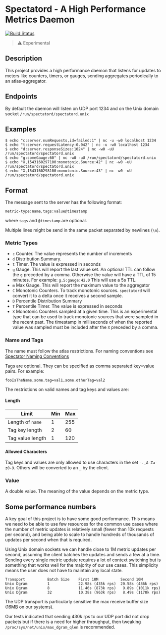 # Spectatord - A High Performance Metrics Daemon

[![Build Status](https://travis-ci.com/Netflix-Skunkworks/spectatord.svg?branch=master)](https://travis-ci.com/Netflix-Skunkworks/spectatord)

> :warning: Experimental

## Description

This project provides a high performance daemon that listens for updates to
meters like counters, timers, or gauges, sending aggregates periodically to an
atlas-aggregator.

## Endpoints

By default the daemon will listen on UDP port 1234
and on the Unix domain socket `/run/spectatord/spectatord.unix`

## Examples

```
$ echo "c:server.numRequests,id=failed:1" | nc -u -w0 localhost 1234
$ echo "t:server.requestLatency:0.042" | nc -u -w0 localhost 1234
$ echo "d:server.responseSizes:1024" | nc -w0 -uU /run/spectatord/spectatord.unix
$ echo "g:someGauge:60" | nc -w0 -uU /run/spectatord/spectatord.unix
$ echo "X,1543160297100:monotonic.Source:42" | nc -w0 -uU /run/spectatord/spectatord.unix
$ echo "X,1543160298100:monotonic.Source:43" | nc -w0 -uU /run/spectatord/spectatord.unix
```

## Format

The message sent to the server has the following format:

```
metric-type:name,tags:value@timestamp
```

where `tags` and `@timestamp` are optional.

Multiple lines might be send in the same packet separated by newlines (`\n`).

### Metric Types

* `c` Counter. The value represents the number of increments
* `d` Distribution Summary.
* `t` Timer. The value is expressed in seconds
* `g` Gauge. This will report the last value set. An optional TTL
             can follow the `g` preceded by a comma. Otherwise the value will have
             a TTL of 15 minutes. For example:
             ```
             g,5:gauge:42.0
             ```
             This will use a 5s TTL.
* `m` Max Gauge. This will report the maximum value to the aggregator
* `C` Monotonic Counters. To track monotonic sources. `spectatord`
will convert it to a delta once it receives a second sample.
* `D` Percentile Distribution Summary
* `T` Percentile Timer. The value is expressed in seconds
* `X` Monotonic Counters sampled at a given time. This is an experimental type
that can be used to track monotonic sources that were sampled in the recent 
past. The timestamp in milliseconds of when the reported value was sampled must 
be included after the `X` preceded by a comma.

### Name and Tags

The name must follow the atlas restrictions. For naming conventions see
[Spectator Naming Conventions](https://netflix.github.io/spectator/en/latest/intro/conventions/)

Tags are optional. They can be specified as comma separated key=value pairs. For example:

`fooIsTheName,some.tag=val1,some.otherTag=val2`

The restrictions on valid names and tag keys and values are:

#### Length

| Limit            | Min | Max |
|------------------|-----|-----|
| Length of `name` |   1 | 255 |
| Tag key length   |   2 |  60 |
| Tag value length |   1 | 120 |

#### Allowed Characters

Tag keys and values are only allowed to use characters in the set `-._A-Za-z0-9`. Others will
be converted to an `_` by the client.

### Value

A double value. The meaning of the value depends on the metric type.

## Some performance numbers

A key goal of this project is to have some good performance. This means we need to be able to 
use few resources for the common use cases where the number of metric updates is relatively small 
(fewer than 10k requests per second), and being able to scale to handle hundreds of thousands
of updates per second when that is required.

Using Unix domain sockets we can handle close to 1M metric updates per second,
assuming the client batches the updates and sends a few at a time. Sending
every single metric update requires a lot of context switching but is something that
works well for the majority of our use cases. This simplicity means the user does not have
to maintain any local state.

```
Transport          Batch Size    First 10M          Second 10M
Unix Dgram         1             22.98s (435k rps)  20.58s (486k rps)
Unix Dgram         8             11.46s (873k rps)   9.89s (1011k rps)
Unix Dgram         32            10.38s (963k rps)   8.49s (1178k rps)
```

The UDP transport is particularly sensitive the max receive buffer size (16MB on our systems). 

Our tests indicated that sending 430k rps to our UDP port did not drop packets but if there is a need for higher
throughput, then tweaking `/proc/sys/net/unix/max_dgram_qlen` is recommended.

